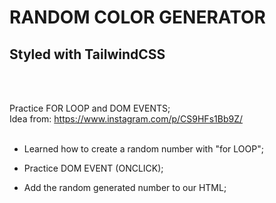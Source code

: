 # RANDOM COLOR GENERATOR 
## Styled with TailwindCSS
<br>
<br>

Practice FOR LOOP and DOM EVENTS;
<br>
Idea from: https://www.instagram.com/p/CS9HFs1Bb9Z/
<br>
<br>
- Learned how to create a random number with "for LOOP";

- Practice DOM EVENT (ONCLICK);

- Add the random generated number to our HTML;
